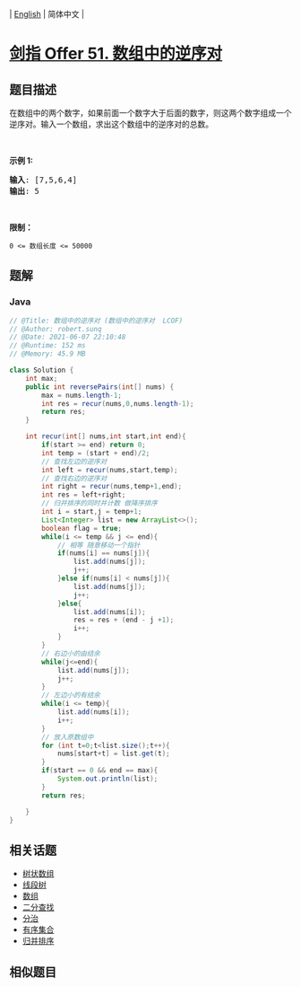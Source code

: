 
| [English](README_EN.md) | 简体中文 |

# [剑指 Offer 51. 数组中的逆序对](https://leetcode.cn//problems/shu-zu-zhong-de-ni-xu-dui-lcof/)

## 题目描述

<p>在数组中的两个数字，如果前面一个数字大于后面的数字，则这两个数字组成一个逆序对。输入一个数组，求出这个数组中的逆序对的总数。</p>

<p>&nbsp;</p>

<p><strong>示例 1:</strong></p>

<pre><strong>输入</strong>: [7,5,6,4]
<strong>输出</strong>: 5</pre>

<p>&nbsp;</p>

<p><strong>限制：</strong></p>

<p><code>0 &lt;= 数组长度 &lt;= 50000</code></p>


## 题解


### Java

```Java
// @Title: 数组中的逆序对 (数组中的逆序对  LCOF)
// @Author: robert.sunq
// @Date: 2021-06-07 22:10:48
// @Runtime: 152 ms
// @Memory: 45.9 MB

class Solution {
    int max;
    public int reversePairs(int[] nums) {
        max = nums.length-1;
        int res = recur(nums,0,nums.length-1);
        return res;
    }

    int recur(int[] nums,int start,int end){
        if(start >= end) return 0;
        int temp = (start + end)/2;
        // 查找左边的逆序对
        int left = recur(nums,start,temp);
        // 查找右边的逆序对
        int right = recur(nums,temp+1,end);
        int res = left+right;
        // 归并排序的同时并计数 做降序排序
        int i = start,j = temp+1;
        List<Integer> list = new ArrayList<>();
        boolean flag = true;
        while(i <= temp && j <= end){
            // 相等 随意移动一个指针
            if(nums[i] == nums[j]){
                list.add(nums[j]);
                j++;
            }else if(nums[i] < nums[j]){
                list.add(nums[j]);
                j++;
            }else{
                list.add(nums[i]);
                res = res + (end - j +1);
                i++;
            }
        }
        // 右边小的由结余
        while(j<=end){
            list.add(nums[j]);
            j++;
        }
        // 左边小的有结余
        while(i <= temp){
            list.add(nums[i]);
            i++;
        }
        // 放入原数组中
        for (int t=0;t<list.size();t++){
            nums[start+t] = list.get(t); 
        }
        if(start == 0 && end == max){
            System.out.println(list);
        }
        return res;

    }
}
```



## 相关话题

- [树状数组](https://leetcode.cn//tag/binary-indexed-tree)
- [线段树](https://leetcode.cn//tag/segment-tree)
- [数组](https://leetcode.cn//tag/array)
- [二分查找](https://leetcode.cn//tag/binary-search)
- [分治](https://leetcode.cn//tag/divide-and-conquer)
- [有序集合](https://leetcode.cn//tag/ordered-set)
- [归并排序](https://leetcode.cn//tag/merge-sort)

## 相似题目



